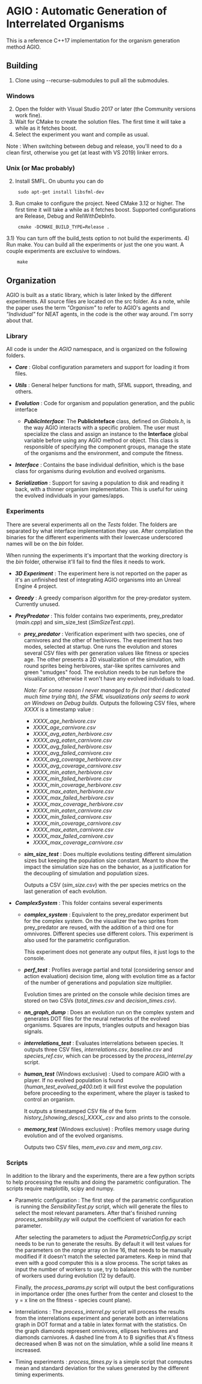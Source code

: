 # AGIO : Automatic Generation of Interrelated Organisms

This is a reference C++17 implementation for the organism generation method AGIO.

## Building
1) Clone using --recurse-submodules to pull all the submodules.

### Windows
2) Open the folder with Visual Studio 2017 or later (the Community versions work fine).
3) Wait for CMake to create the solution files. The first time it will take a while as it fetches boost.
4) Select the experiment you want and compile as usual.

Note : When switching between debug and release, you'll need to do a clean first, otherwise you get (at least with VS 2019) linker errors.

### Unix (or Mac probably)
2) Install SMFL. On ubuntu you can do 

        sudo apt-get install libsfml-dev
3) Run cmake to configure the project. Need CMake 3.12 or higher. The first time it will take a while as it fetches boost. Supported configurations are Release, Debug and RelWithDebInfo.

        cmake -DCMAKE_BUILD_TYPE=Release . 
3.1) You can turn off the build_tests option to not build the experiments.
4) Run make. You can build all the experiments or just the one you want. A couple experiments are exclusive to windows.

        make

## Organization
AGIO is built as a static library, which is later linked by the different experiments. All source files are located on the src folder.
As a note, while the paper uses the term _"Organism"_ to refer to AGIO's agents and _"Individual"_ for NEAT agents, in the code is the other way around. I'm sorry about that.

### Library
All code is under the _AGIO_ namespace, and is organized on the following folders.

* _**Core**_ : Global configuration parameters and support for loading it from files.

* _**Utils**_ : General helper functions for math, SFML support, threading, and others.

* _**Evolution**_ : Code for organism and population generation, and the public interface
    - _**PublicInterface**_: The **PublicInteface** class, defined on _Globals.h_, is the way AGIO interacts with a specific problem. The user must specialize the class and assign an instance to the **Interface** global variable before using any AGIO method or object. This class is responsible of specifying the component groups, manage the state of the organisms and the environment, and compute the fitness.

* _**Interface**_ : Contains the base individual definition, which is the base class for organisms during evolution and evolved organisms.

* _**Serialization**_ : Support for saving a population to disk and reading it back, with a thinner organism implementation. 
This is useful for using the evolved individuals in your games/apps.

### Experiments
There are several experiments all on the _Tests_ folder. The folders are separated by what interface implementation they use. After compilation the binaries for the different experiments with their lowercase underscored names will be on the _bin_ folder.

When running the experiments it's important that the working directory is the _bin_ folder, otherwise it'll fail to find the files it needs to work.

* _**3D Experiment**_ : The experiment here is not reported on the paper as it's an unfinished test of integrating AGIO organisms into an Unreal Engine 4 project.

* _**Greedy**_ : A greedy comparison algorithm for the prey-predator system. Currently unused.

* _**PreyPredator**_ : This folder contains two experiments, prey_predator (_main.cpp_) and sim_size_test (_SimSizeTest.cpp_). 

    - _**prey_predator**_ : Verification experiment with two species, one of carnivores and the other of herbivores. The experiment has two modes, selected at startup. One runs the evolution and stores several CSV files with per generation values like fitness or species age. The other presents a 2D visualization of the simulation, with round sprites being herbivores, star-like sprites carnivores and green "smudges" food. The evolution needs to be run before the visualization, otherwise it won't have any evolved individuals to load.

        _Note: For some reason I never managed to fix (not that I dedicated much time trying tbh), the SFML visualizations only seems to work on Windows on Debug builds._ Outputs the following CSV files, where _XXXX_ is a timestamp value :

      - _XXXX\_age\_herbivore.csv_
      - _XXXX\_age\_carnivore.csv_
      - _XXXX\_avg\_eaten\_herbivore.csv_
      - _XXXX\_avg\_eaten\_carnivore.csv_
      - _XXXX\_avg\_failed\_herbivore.csv_
      - _XXXX\_avg\_failed\_carnivore.csv_
      - _XXXX\_avg\_coverage\_herbivore.csv_
      - _XXXX\_avg\_coverage\_carnivore.csv_
      - _XXXX\_min\_eaten\_herbivore.csv_
      - _XXXX\_min\_failed\_herbivore.csv_
      - _XXXX\_min\_coverage\_herbivore.csv_
      - _XXXX\_max\_eaten\_herbivore.csv_
      - _XXXX\_max\_failed\_herbivore.csv_
      - _XXXX\_max\_coverage\_herbivore.csv_
      - _XXXX\_min\_eaten\_carnivore.csv_
      - _XXXX\_min\_failed\_carnivore.csv_
      - _XXXX\_min\_coverage\_carnivore.csv_
      - _XXXX\_max\_eaten\_carnivore.csv_
      - _XXXX\_max\_failed\_carnivore.csv_
      - _XXXX\_max\_coverage\_carnivore.csv_
            
    - _**sim_size_test**_ : Does multiple evolutions testing different simulation sizes but keeping the population size constant. Meant to show the impact the simulation size has on the behavior, as a justification for the decoupling of simulation and population sizes.
    
        Outputs a CSV (_sim\_size.csv_) with the per species metrics on the last generation of each evolution.

* _**ComplexSystem**_ : This folder contains several experiments 

    - _**complex_system**_ : Equivalent to the prey_predator experiment but for the complex system. On the visualizer the two sprites from prey_predator are reused, with the addition of a third one for omnivores. Different species use different colors. This experiment is also used for the parametric configuration.

        This experiment does not generate any output files, it just logs to the console.
    - _**perf_test**_ : Profiles average partial and total (considering sensor and action evaluation) decision time, along with evolution time as a factor of the number of generations and population size multiplier. 

        Evolution times are printed on the console while decision times are stored on two CSVs (_total_times.csv_ and _decision_times.csv_).
    - _**nn_graph_dump**_ : Does an evolution run on the complex system and generates DOT files for the neural networks of the evolved organisms. Squares are inputs, triangles outputs and hexagon bias signals.

    - _**interrelations_test**_ : Evaluates interrelations between species. It outputs three CSV files, _interrelations.csv_, _baseline.csv_ and _species_ref.csv_, which can be processed by the _process_interrel.py_ script.

    - _**human_test**_ (Windows exclusive) : Used to compare AGIO with a player. If no evolved population is found (_human\_test\_evolved\_g400.txt_) it will first evolve the population before proceeding to the experiment, where the player is tasked to control an organism.

        It outputs a timestamped CSV file of the form _history\_\[showing\_descs\]\_XXXX\_.csv_ and also prints to the console.

    - _**memory_test**_ (Windows exclusive) : Profiles memory usage during evolution and of the evolved organisms.

        Outputs two CSV files, _mem\_evo.csv_ and _mem\_org.csv_.

### Scripts
In addition to the library and the experiments, there are a few python scripts to help processing the results and doing the parametric configuration. The scripts require matplotlib, scipy and numpy.

* Parametric configuration : The first step of the parametric configuration is running the _SensibilityTest.py_ script, which will generate the files to select the most relevant parameters. After that's finished running _process\_sensibility.py_ will output the coefficient of variation for each parameter.

  After selecting the parameters to adjust the _ParametricConfig.py_ script needs to be run to generate the results. By default it will test values for the parameters on the _range_ array on line 16, that needs to be manually modified if it doesn't match the selected parameters. Keep in mind that even with a good computer this is a slow process. The script takes as input the number of workers to use, try to balance this with the number of workers used during evolution (12 by default).

  Finally, the _process\_params.py_ script will output the best configurations in importance order (the ones further from the center and closest to the y = x line on the fitness - species count plane).

* Interrelations : The _process\_interrel.py_ script will process the results from the interrelations experiment and generate both an interrelations graph in DOT format and a table in latex format with the statistics. On the graph diamonds represent omnivores, ellipses herbivores and diamonds carnivores. A dashed line from A to B signifies that A's fitness decreased when B was not on the simulation, while a solid line means it increased.

* Timing experiments : _process\_times.py_ is a simple script that computes mean and standard deviation for the values generated by the different timing experiments.